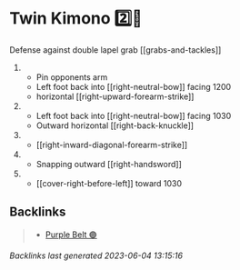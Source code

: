 # Twin Kimono 2️⃣👘

Defense against double lapel grab
[[grabs-and-tackles]]

1. - Pin opponents arm
   - Left foot back into [[right-neutral-bow]] facing 1200
   - horizontal [[right-upward-forearm-strike]]
2. - Left foot back into [[right-neutral-bow]] facing 1030
   - Outward horizontal [[right-back-knuckle]]
3. - [[right-inward-diagonal-forearm-strike]]
4. - Snapping outward [[right-handsword]]
5. - [[cover-right-before-left]] toward 1030

## Backlinks

> - [Purple Belt 🟣](..\belts\purple.md)

_Backlinks last generated 2023-06-04 13:15:16_
